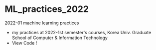 # ML_practices_2022
2022-01 machine learning practices 

<ul>
  <li> my practices at 2022-1st semester's courses, Korea Univ. Graduate School of Computer & Information Technology  
  <li> View Code ! </li>

</ul>
